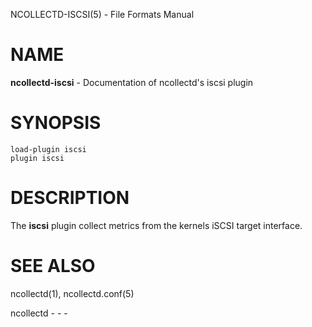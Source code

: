 NCOLLECTD-ISCSI(5) - File Formats Manual

# NAME

**ncollectd-iscsi** - Documentation of ncollectd's iscsi plugin

# SYNOPSIS

	load-plugin iscsi
	plugin iscsi

# DESCRIPTION

The **iscsi** plugin collect metrics from the kernels iSCSI target interface.

# SEE ALSO

ncollectd(1),
ncollectd.conf(5)

ncollectd - - -
